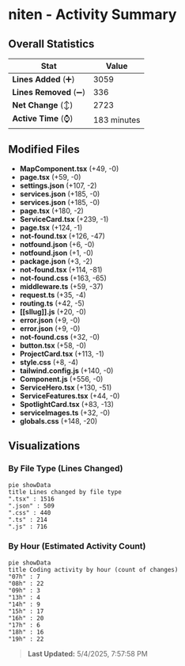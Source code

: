 # niten - Activity Summary 

## Overall Statistics

| Stat                   | Value                                                             |
| ---------------------- | ----------------------------------------------------------------- |
| **Lines Added** (➕)   | 3059                                          |
| **Lines Removed** (➖) | 336                                        |
| **Net Change** (↕)    | 2723                |
| **Active Time** (⌚)   | 183 minutes |


## Modified Files
- **MapComponent.tsx** (+49, -0)
- **page.tsx** (+59, -0)
- **settings.json** (+107, -2)
- **services.json** (+185, -0)
- **services.json** (+185, -0)
- **page.tsx** (+180, -2)
- **ServiceCard.tsx** (+239, -1)
- **page.tsx** (+124, -1)
- **not-found.tsx** (+126, -47)
- **notfound.json** (+6, -0)
- **notfound.json** (+1, -0)
- **package.json** (+3, -2)
- **not-found.tsx** (+114, -81)
- **not-found.css** (+163, -65)
- **middleware.ts** (+59, -37)
- **request.ts** (+35, -4)
- **routing.ts** (+42, -5)
- **[[sllug]].js** (+20, -0)
- **error.json** (+9, -0)
- **error.json** (+9, -0)
- **not-found.css** (+32, -0)
- **button.tsx** (+58, -0)
- **ProjectCard.tsx** (+113, -1)
- **style.css** (+8, -4)
- **tailwind.config.js** (+140, -0)
- **Component.js** (+556, -0)
- **ServiceHero.tsx** (+130, -51)
- **ServiceFeatures.tsx** (+44, -0)
- **SpotlightCard.tsx** (+83, -13)
- **serviceImages.ts** (+32, -0)
- **globals.css** (+148, -20)

## Visualizations

### By File Type (Lines Changed)

```mermaid
pie showData
title Lines changed by file type
".tsx" : 1516
".json" : 509
".css" : 440
".ts" : 214
".js" : 716
```

### By Hour (Estimated Activity Count)

```mermaid
pie showData
title Coding activity by hour (count of changes)
"07h" : 7
"08h" : 22
"09h" : 3
"13h" : 4
"14h" : 9
"15h" : 17
"16h" : 20
"17h" : 6
"18h" : 16
"19h" : 22
```


> **Last Updated:** 5/4/2025, 7:57:58 PM